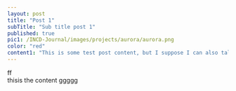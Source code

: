 ```yaml
---
layout: post
title: "Post 1"
subTitle: "Sub title post 1"
published: true
pic1: /INCD-Journal/images/projects/aurora/aurora.png
color: "red"
content1: "This is some test post content, but I suppose I can also talk about this workflow I'm trying to make easy for students in my cohort."
---
```

ff<Br>
thisis
the content
ggggg
